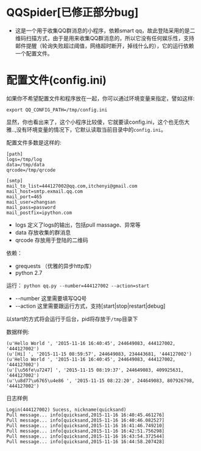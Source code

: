 # QQSpider[已修正部分bug]

* 这是一个用于收集QQ群消息的小程序，依赖smart qq，故此登陆采用的是二维码扫描方式，由于是用来收集QQ群消息的，所以它没有任何娱乐性，支持邮件提醒（轮询失败超过阈值，网络超时断开，掉线什么的），它的运行依赖一个配置文件。


# 配置文件(config.ini)

如果你不希望配置文件和程序放在一起，你可以通过环境变量来指定，譬如这样:
  
`export QQ_CONFIG_PATH=/tmp/config.ini`

显然，你也看出来了，这个小程序比较傻，它就要读config.ini，这个也无伤大雅..,没有环境变量的情况下，它默认读取当前目录中的`config.ini`。

配置文件多数是这样的:
```
[path]
logs=/tmp/log
data=/tmp/data
qrcode=/tmp/qrcode

[smtp]
mail_to_list=444127002@qq.com,itchenyi@gmail.com
mail_host=smtp.exmail.qq.com
mail_port=465
mail_user=zhangsan
mail_pass=password
mail_postfix=ipython.com
```

* logs 定义了logs的输出，包括pull massage、异常等
* data 存放收集的群消息
* qrcode 存放用于登陆的二维码

依赖：
  * grequests  （优雅的异步http库）
  * python 2.7

运行：
  `python qq.py --number=444127002 --action=start`

  * --number 这里需要填写QQ号
  * --action 这里需要跟运行方式，支持[start|stop|restart|debug]

  以start的方式将会运行于后台，pid将存放于`/tmp`目录下


数据样例:
```
(u'Hello World ', '2015-11-16 16:40:45', 244649083, 444127002, '444127002')
(u'[Hi] ', '2015-11-15 08:59:57', 244649083, 234443681, '444127002')
(u'Hello World ', '2015-11-16 16:40:45', 244649083, 444127002, '444127002')
(u'[\u56fe\u7247] ', '2015-11-15 08:19:37', 244649083, 409925631, '444127002')
(u'\u8d77\u6765\u4e86 ', '2015-11-15 08:22:20', 244649083, 807926798, '444127002')
```

日志样例
```
Login(444127002) Sucess, nickname(quicksand)
Pull message... info[quicksand,2015-11-16 16:40:45.461276]
Pull message... info[quicksand,2015-11-16 16:40:46.082527]
Pull message... info[quicksand,2015-11-16 16:41:46.749210]
Pull message... info[quicksand,2015-11-16 16:42:51.756298]
Pull message... info[quicksand,2015-11-16 16:43:54.372544]
Pull message... info[quicksand,2015-11-16 16:44:58.207428]
````
